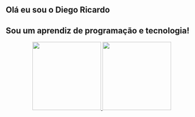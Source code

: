 ## Olá eu sou o Diego Ricardo
## Sou um aprendiz de programação e tecnologia!

<div align="center">
  <a href="https://github.com/Diego-Ricardo">
  <img height="180em" src="https://github-readme-stats.vercel.app/api?username=Diego-Ricardo&show_icons=true&theme=Dracula&include_all_commits=true&count_private=true"/>
  <img height="180em" src="https://github-readme-stats.vercel.app/api/top-langs/?username=Diego-Ricardo&layout=compact&langs_count=7&theme=Dacula"/>
